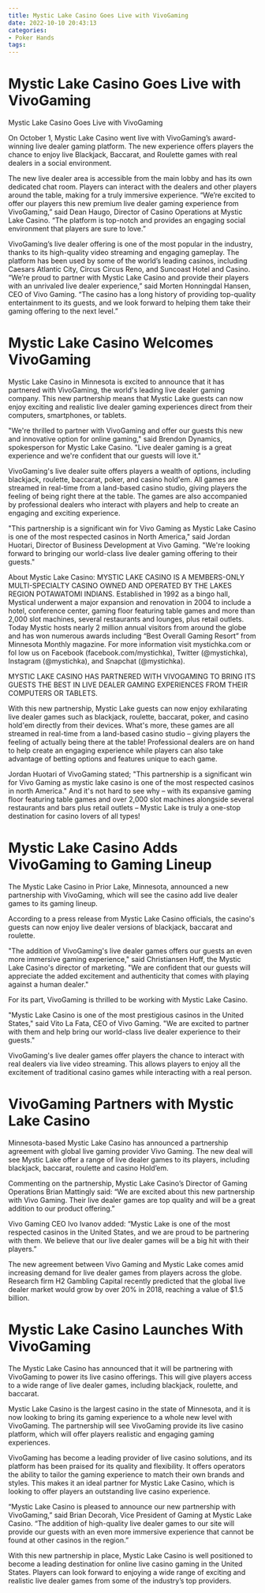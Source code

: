 ```yaml
---
title: Mystic Lake Casino Goes Live with VivoGaming
date: 2022-10-10 20:43:13
categories:
- Poker Hands
tags:
---
```



#  Mystic Lake Casino Goes Live with VivoGaming

Mystic Lake Casino Goes Live with VivoGaming

On October 1, Mystic Lake Casino went live with VivoGaming’s award-winning live dealer gaming platform. The new experience offers players the chance to enjoy live Blackjack, Baccarat, and Roulette games with real dealers in a social environment.

The new live dealer area is accessible from the main lobby and has its own dedicated chat room. Players can interact with the dealers and other players around the table, making for a truly immersive experience. “We’re excited to offer our players this new premium live dealer gaming experience from VivoGaming,” said Dean Haugo, Director of Casino Operations at Mystic Lake Casino. “The platform is top-notch and provides an engaging social environment that players are sure to love.”

VivoGaming’s live dealer offering is one of the most popular in the industry, thanks to its high-quality video streaming and engaging gameplay. The platform has been used by some of the world’s leading casinos, including Caesars Atlantic City, Circus Circus Reno, and Suncoast Hotel and Casino. “We’re proud to partner with Mystic Lake Casino and provide their players with an unrivaled live dealer experience,” said Morten Honningdal Hansen, CEO of Vivo Gaming. “The casino has a long history of providing top-quality entertainment to its guests, and we look forward to helping them take their gaming offering to the next level.”

#  Mystic Lake Casino Welcomes VivoGaming

Mystic Lake Casino in Minnesota is excited to announce that it has partnered with VivoGaming, the world's leading live dealer gaming company. This new partnership means that Mystic Lake guests can now enjoy exciting and realistic live dealer gaming experiences direct from their computers, smartphones, or tablets.

"We're thrilled to partner with VivoGaming and offer our guests this new and innovative option for online gaming," said Brendon Dynamics, spokesperson for Mystic Lake Casino. "Live dealer gaming is a great experience and we're confident that our guests will love it."

VivoGaming's live dealer suite offers players a wealth of options, including blackjack, roulette, baccarat, poker, and casino hold'em. All games are streamed in real-time from a land-based casino studio, giving players the feeling of being right there at the table. The games are also accompanied by professional dealers who interact with players and help to create an engaging and exciting experience.

"This partnership is a significant win for Vivo Gaming as Mystic Lake Casino is one of the most respected casinos in North America," said Jordan Huotari, Director of Business Development at Vivo Gaming. "We're looking forward to bringing our world-class live dealer gaming offering to their guests."

About Mystic Lake Casino:
MYSTIC LAKE CASINO IS A MEMBERS-ONLY MULTI-SPECIALTY CASINO OWNED AND OPERATED BY THE LAKES REGION POTAWATOMI INDIANS. Established in 1992 as a bingo hall, Mystical underwent a major expansion and renovation in 2004 to include a hotel, conference center, gaming floor featuring table games and more than 2,000 slot machines, several restaurants and lounges, plus retail outlets. Today Mystic hosts nearly 2 million annual visitors from around the globe and has won numerous awards including “Best Overall Gaming Resort” from Minnesota Monthly magazine. For more information visit mystichka.com or fol low us on Facebook (facebook.com/mystichka), Twitter (@mystichka), Instagram (@mystichka), and Snapchat (@mystichka).

  MYSTIC LAKE CASINO HAS PARTNERED WITH VIVOGAMING TO BRING ITS GUESTS THE BEST IN LIVE DEALER GAMING EXPERIENCES FROM THEIR COMPUTERS OR TABLETS. 

With this new partnership, Mystic Lake guests can now enjoy exhilarating live dealer games such as blackjack, roulette, baccarat, poker, and casino hold'em directly from their devices. What's more, these games are all streamed in real-time from a land-based casino studio – giving players the feeling of actually being there at the table! Professional dealers are on hand to help create an engaging experience while players can also take advantage of betting options and features unique to each game.

Jordan Huotari of VivoGaming stated; "This partnership is a significant win for Vivo Gaming as mystic lake casino is one of the most respected casinos in north America." And it's not hard to see why – with its expansive gaming floor featuring table games and over 2,000 slot machines alongside several restaurants and bars plus retail outlets – Mystic Lake is truly a one-stop destination for casino lovers of all types!

#  Mystic Lake Casino Adds VivoGaming to Gaming Lineup

The Mystic Lake Casino in Prior Lake, Minnesota, announced a new partnership with VivoGaming, which will see the casino add live dealer games to its gaming lineup.

According to a press release from Mystic Lake Casino officials, the casino's guests can now enjoy live dealer versions of blackjack, baccarat and roulette.

"The addition of VivoGaming's live dealer games offers our guests an even more immersive gaming experience," said Christiansen Hoff, the Mystic Lake Casino's director of marketing. "We are confident that our guests will appreciate the added excitement and authenticity that comes with playing against a human dealer."

For its part, VivoGaming is thrilled to be working with Mystic Lake Casino.

"Mystic Lake Casino is one of the most prestigious casinos in the United States," said Vito La Fata, CEO of Vivo Gaming. "We are excited to partner with them and help bring our world-class live dealer experience to their guests."

VivoGaming's live dealer games offer players the chance to interact with real dealers via live video streaming. This allows players to enjoy all the excitement of traditional casino games while interacting with a real person.

#  VivoGaming Partners with Mystic Lake Casino

Minnesota-based Mystic Lake Casino has announced a partnership agreement with global live gaming provider Vivo Gaming. The new deal will see Mystic Lake offer a range of live dealer games to its players, including blackjack, baccarat, roulette and casino Hold’em.

Commenting on the partnership, Mystic Lake Casino’s Director of Gaming Operations Brian Mattingly said: “We are excited about this new partnership with Vivo Gaming. Their live dealer games are top quality and will be a great addition to our product offering.”

Vivo Gaming CEO Ivo Ivanov added: “Mystic Lake is one of the most respected casinos in the United States, and we are proud to be partnering with them. We believe that our live dealer games will be a big hit with their players.”

The new agreement between Vivo Gaming and Mystic Lake comes amid increasing demand for live dealer games from players across the globe. Research firm H2 Gambling Capital recently predicted that the global live dealer market would grow by over 20% in 2018, reaching a value of $1.5 billion.

#  Mystic Lake Casino Launches With VivoGaming

The Mystic Lake Casino has announced that it will be partnering with VivoGaming to power its live casino offerings. This will give players access to a wide range of live dealer games, including blackjack, roulette, and baccarat.

Mystic Lake Casino is the largest casino in the state of Minnesota, and it is now looking to bring its gaming experience to a whole new level with VivoGaming. The partnership will see VivoGaming provide its live casino platform, which will offer players realistic and engaging gaming experiences.

VivoGaming has become a leading provider of live casino solutions, and its platform has been praised for its quality and flexibility. It offers operators the ability to tailor the gaming experience to match their own brands and styles. This makes it an ideal partner for Mystic Lake Casino, which is looking to offer players an outstanding live casino experience.

“Mystic Lake Casino is pleased to announce our new partnership with VivoGaming,” said Brian Decorah, Vice President of Gaming at Mystic Lake Casino. “The addition of high-quality live dealer games to our site will provide our guests with an even more immersive experience that cannot be found at other casinos in the region.”

With this new partnership in place, Mystic Lake Casino is well positioned to become a leading destination for online live casino gaming in the United States. Players can look forward to enjoying a wide range of exciting and realistic live dealer games from some of the industry’s top providers.